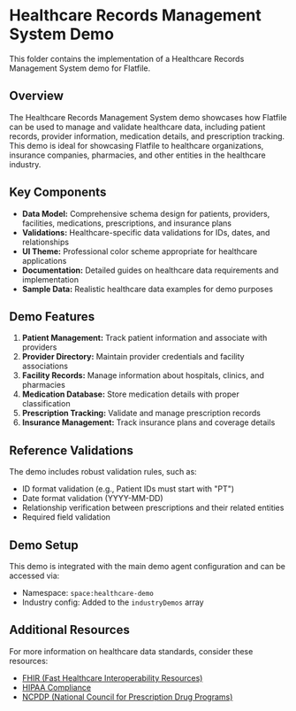 # Healthcare Records Management System Demo

This folder contains the implementation of a Healthcare Records Management System demo for Flatfile.

## Overview

The Healthcare Records Management System demo showcases how Flatfile can be used to manage and validate healthcare data, including patient records, provider information, medication details, and prescription tracking. This demo is ideal for showcasing Flatfile to healthcare organizations, insurance companies, pharmacies, and other entities in the healthcare industry.

## Key Components

- **Data Model:** Comprehensive schema design for patients, providers, facilities, medications, prescriptions, and insurance plans
- **Validations:** Healthcare-specific data validations for IDs, dates, and relationships
- **UI Theme:** Professional color scheme appropriate for healthcare applications
- **Documentation:** Detailed guides on healthcare data requirements and implementation
- **Sample Data:** Realistic healthcare data examples for demo purposes

## Demo Features

1. **Patient Management:** Track patient information and associate with providers
2. **Provider Directory:** Maintain provider credentials and facility associations
3. **Facility Records:** Manage information about hospitals, clinics, and pharmacies
4. **Medication Database:** Store medication details with proper classification
5. **Prescription Tracking:** Validate and manage prescription records
6. **Insurance Management:** Track insurance plans and coverage details

## Reference Validations

The demo includes robust validation rules, such as:
- ID format validation (e.g., Patient IDs must start with "PT")
- Date format validation (YYYY-MM-DD)
- Relationship verification between prescriptions and their related entities
- Required field validation

## Demo Setup

This demo is integrated with the main demo agent configuration and can be accessed via:
- Namespace: `space:healthcare-demo`
- Industry config: Added to the `industryDemos` array

## Additional Resources

For more information on healthcare data standards, consider these resources:
- [FHIR (Fast Healthcare Interoperability Resources)](https://www.hl7.org/fhir/)
- [HIPAA Compliance](https://www.hhs.gov/hipaa/index.html)
- [NCPDP (National Council for Prescription Drug Programs)](https://www.ncpdp.org/)